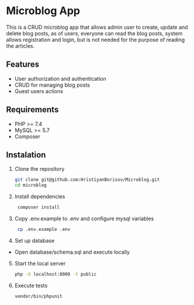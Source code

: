 # Microblog App
This is a CRUD microblog app that allows admin user to create, update and delete blog posts, 
as of users, everyone can read the blog posts, system allows registration and login, but is not needed
for the purpose of reading the articles.

## Features
- User authorization and authentication
- CRUD for managing blog posts
- Guest users actions

## Requirements
- PHP >= 7.4
- MySQL >= 5.7
- Composer

## Instalation
1. Clone the repository
    ```bash
    git clone git@github.com:HristiyanBorisov/Microblog.git
    cd microblog
   ```
2. Install dependencies
    ```bash
     composer install
   ```
3. Copy .env.example to .env and configure mysql variables
    ``` bash
     cp .env.example .env
   ```
4. Set up database
- Open database/schema.sql and execute locally
5. Start the local server
    ``` bash
    php -S localhost:8000 -t public
   ```
6. Execute tests
   ``` bash
   vendor/bin/phpunit
   ```
